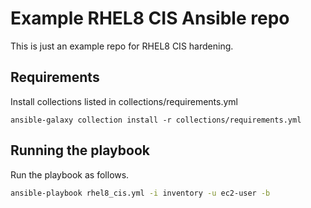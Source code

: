 Example RHEL8 CIS Ansible repo
=========

This is just an example repo for RHEL8 CIS hardening. 

Requirements
------------

Install collections listed in collections/requirements.yml

```
ansible-galaxy collection install -r collections/requirements.yml
```


Running the playbook
------------

Run the playbook as follows.


```bash
ansible-playbook rhel8_cis.yml -i inventory -u ec2-user -b
```
